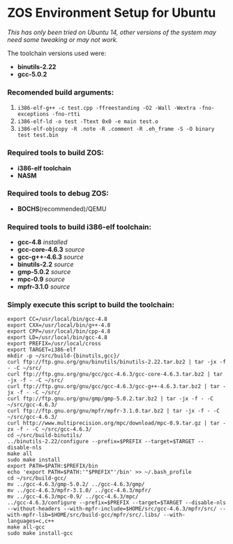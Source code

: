 # ZOS Environment Setup for Ubuntu

*This has only been tried on Ubuntu 14, other versions of the system may need some tweaking or may not work.*

The toolchain versions used were: 
- **binutils-2.22**
- **gcc-5.0.2**

### Recomended build arguments:
1. `i386-elf-g++ -c test.cpp -ffreestanding -O2 -Wall -Wextra -fno-exceptions -fno-rtti`
2. `i386-elf-ld -o test -Ttext 0x0 -e main test.o`
3. `i386-elf-objcopy -R .note -R .comment -R .eh_frame -S -O binary test test.bin`

### Required tools to build ZOS:
- **i386-elf toolchain**
- **NASM**

### Required tools to debug ZOS:
- **BOCHS**(recommended)/QEMU

### Required tools to build i386-elf toolchain:
- **gcc-4.8**			*installed*
- **gcc-core-4.6.3** 	*source*
- **gcc-g++-4.6.3**		*source*
- **binutils-2.2** 		*source*
- **gmp-5.0.2** 		*source*
- **mpc-0.9**			*source*
- **mpfr-3.1.0**		*source*

### Simply execute this script to build the toolchain:
	export CC=/usr/local/bin/gcc-4.8
	export CXX=/usr/local/bin/g++-4.8
	export CPP=/usr/local/bin/cpp-4.8
	export LD=/usr/local/bin/gcc-4.8
	export PREFIX=/usr/local/cross
	export TARGET=i386-elf
	mkdir -p ~/src/build-{binutils,gcc}/
	curl ftp://ftp.gnu.org/gnu/binutils/binutils-2.22.tar.bz2 | tar -jx -f - -C ~/src/
	curl ftp://ftp.gnu.org/gnu/gcc/gcc-4.6.3/gcc-core-4.6.3.tar.bz2 | tar -jx -f - -C ~/src/
	curl ftp://ftp.gnu.org/gnu/gcc/gcc-4.6.3/gcc-g++-4.6.3.tar.bz2 | tar -jx -f - -C ~/src/
	curl ftp://ftp.gnu.org/gnu/gmp/gmp-5.0.2.tar.bz2 | tar -jx -f - -C ~/src/gcc-4.6.3/
	curl ftp://ftp.gnu.org/gnu/mpfr/mpfr-3.1.0.tar.bz2 | tar -jx -f - -C ~/src/gcc-4.6.3/
	curl http://www.multiprecision.org/mpc/download/mpc-0.9.tar.gz | tar -zx -f - -C ~/src/gcc-4.6.3/
	cd ~/src/build-binutils/
	../binutils-2.22/configure --prefix=$PREFIX --target=$TARGET --disable-nls
	make all
	sudo make install
	export PATH=$PATH:$PREFIX/bin
	echo 'export PATH=$PATH:'"$PREFIX"'/bin' >> ~/.bash_profile
	cd ~/src/build-gcc/
	mv ../gcc-4.6.3/gmp-5.0.2/ ../gcc-4.6.3/gmp/
	mv ../gcc-4.6.3/mpfr-3.1.0/ ../gcc-4.6.3/mpfr/
	mv ../gcc-4.6.3/mpc-0.9/ ../gcc-4.6.3/mpc/
	../gcc-4.6.3/configure --prefix=$PREFIX --target=$TARGET --disable-nls --without-headers --with-mpfr-include=$HOME/src/gcc-4.6.3/mpfr/src/ --with-mpfr-lib=$HOME/src/build-gcc/mpfr/src/.libs/ --with-languages=c,c++
	make all-gcc
	sudo make install-gcc
